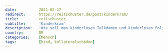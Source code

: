 ```yaml
---
date:          2021-02-17
redirect:      https://reitschuster.de/post/kinderkram/
title:         reitschuster
subtitle:      'Kinderkram'
description:   'Wie soll man kinderlosen Talkdamen und kinderlosen Politikern erklären, was der Lockdown mit Kindern macht…'
country:       DE
categories:    [Mensch]
tags:          [kind, kollateralschäden]
---
```

